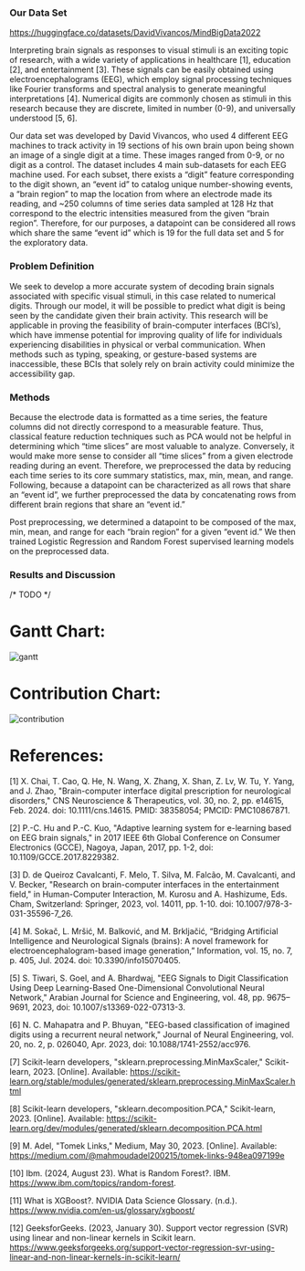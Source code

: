 ### Our Data Set
https://huggingface.co/datasets/DavidVivancos/MindBigData2022

Interpreting brain signals as responses to visual stimuli is an exciting topic of research, with a wide variety of applications in healthcare [1], education [2], and entertainment [3]. These signals can be easily obtained using electroencephalograms (EEG), which employ signal processing techniques like Fourier transforms and spectral analysis to generate meaningful interpretations [4]. Numerical digits are commonly chosen as stimuli in this research because they are discrete, limited in number (0-9), and universally understood [5, 6].

Our data set was developed by David Vivancos, who used 4 different EEG machines to track activity in 19 sections of his own brain upon being shown an image of a single digit at a time. These images ranged from 0-9, or no digit as a control. The dataset includes 4 main sub-datasets for each EEG machine used. For each subset, there exists a “digit” feature corresponding to the digit shown, an “event id” to catalog unique number-showing events, a “brain region” to map the location from where an electrode made its reading, and ~250 columns of time series data sampled at 128 Hz that correspond to the electric intensities measured from the given “brain region”. Therefore, for our purposes, a datapoint can be considered all rows which share the same “event id” which is 19 for the full data set and 5 for the exploratory data.


### Problem Definition
We seek to develop a more accurate system of decoding brain signals associated with specific visual stimuli, in this case related to numerical digits. Through our model, it will be possible to predict what digit is being seen by the candidate given their brain activity.
This research will be applicable in proving the feasibility of brain-computer interfaces (BCI’s), which have immense potential for improving quality of life for individuals experiencing disabilities in physical or verbal communication. When methods such as typing, speaking, or gesture-based systems are inaccessible, these BCIs that solely rely on brain activity could minimize the accessibility gap.

### Methods
Because the electrode data is formatted as a time series, the feature columns did not directly correspond to a measurable feature. Thus, classical feature reduction techniques such as PCA would not be helpful in determining which “time slices” are most valuable to analyze. Conversely, it would make more sense to consider all “time slices” from a given electrode reading during an event. Therefore, we preprocessed the data by reducing each time series to its core summary statistics, max, min, mean, and range. Following, because a datapoint can be characterized as all rows that share an “event id”, we further preprocessed the data by concatenating rows from different brain regions that share an “event id.” 

Post preprocessing, we determined a datapoint to be composed of the max, min, mean, and range for each “brain region” for a given “event id.” We then trained Logistic Regression and Random Forest supervised learning models on the preprocessed data.

### Results and Discussion

/* TODO */

# Gantt Chart:

![gantt](http://johannesq23.github.io/gantt.png)

# Contribution Chart:

![contribution](http://johannesq23.github.io/contributions.png)

# References:

[1] X. Chai, T. Cao, Q. He, N. Wang, X. Zhang, X. Shan, Z. Lv, W. Tu, Y. Yang, and J. Zhao, "Brain-computer interface digital prescription for neurological disorders," CNS Neuroscience & Therapeutics, vol. 30, no. 2, pp. e14615, Feb. 2024. doi: 10.1111/cns.14615. PMID: 38358054; PMCID: PMC10867871.

[2] P.-C. Hu and P.-C. Kuo, "Adaptive learning system for e-learning based on EEG brain signals," in 2017 IEEE 6th Global Conference on Consumer Electronics (GCCE), Nagoya, Japan, 2017, pp. 1-2, doi: 10.1109/GCCE.2017.8229382.

[3] D. de Queiroz Cavalcanti, F. Melo, T. Silva, M. Falcão, M. Cavalcanti, and V. Becker, "Research on brain-computer interfaces in the entertainment field," in Human-Computer Interaction, M. Kurosu and A. Hashizume, Eds. Cham, Switzerland: Springer, 2023, vol. 14011, pp. 1-10. doi: 10.1007/978-3-031-35596-7_26.

[4] M. Sokač, L. Mršić, M. Balković, and M. Brkljačić, “Bridging Artificial Intelligence and Neurological Signals (brains): A novel framework for electroencephalogram-based image generation,” Information, vol. 15, no. 7, p. 405, Jul. 2024. doi: 10.3390/info15070405.

[5] S. Tiwari, S. Goel, and A. Bhardwaj, "EEG Signals to Digit Classification Using Deep Learning-Based One-Dimensional Convolutional Neural Network," Arabian Journal for Science and Engineering, vol. 48, pp. 9675–9691, 2023, doi: 10.1007/s13369-022-07313-3.

[6] N. C. Mahapatra and P. Bhuyan, "EEG-based classification of imagined digits using a recurrent neural network," Journal of Neural Engineering, vol. 20, no. 2, p. 026040, Apr. 2023, doi: 10.1088/1741-2552/acc976.

[7] Scikit-learn developers, "sklearn.preprocessing.MinMaxScaler," Scikit-learn, 2023. [Online]. Available: https://scikit-learn.org/stable/modules/generated/sklearn.preprocessing.MinMaxScaler.html

[8] Scikit-learn developers, "sklearn.decomposition.PCA," Scikit-learn, 2023. [Online]. Available: https://scikit-learn.org/dev/modules/generated/sklearn.decomposition.PCA.html

[9] M. Adel, "Tomek Links," Medium, May 30, 2023. [Online]. Available: https://medium.com/@mahmoudadel200215/tomek-links-948ea097199e

[10] Ibm. (2024, August 23). What is Random Forest?. IBM. https://www.ibm.com/topics/random-forest. 

[11] What is XGBoost?. NVIDIA Data Science Glossary. (n.d.). https://www.nvidia.com/en-us/glossary/xgboost/ 

[12] GeeksforGeeks. (2023, January 30). Support vector regression (SVR) using linear and non-linear kernels in Scikit learn. https://www.geeksforgeeks.org/support-vector-regression-svr-using-linear-and-non-linear-kernels-in-scikit-learn/ 


